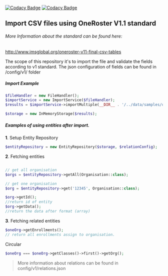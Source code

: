 [![Codacy Badge](https://api.codacy.com/project/badge/Grade/d8351b7ac84046198c36ca11c7bdcf45)](https://www.codacy.com/app/ionutpad/oneroster-import?utm_source=github.com&amp;utm_medium=referral&amp;utm_content=oat-sa/oneroster-import&amp;utm_campaign=Badge_Grade)
[![Codacy Badge](https://api.codacy.com/project/badge/Coverage/d8351b7ac84046198c36ca11c7bdcf45)](https://www.codacy.com/app/ionutpad/oneroster-import?utm_source=github.com&amp;utm_medium=referral&amp;utm_content=oat-sa/oneroster-import&amp;utm_campaign=Badge_Coverage)
## Import CSV files using OneRoster V1.1 standard

###### More Information about the standard can be found here:
http://www.imsglobal.org/oneroster-v11-final-csv-tables

The scope of this repository it's to import the file and validate the fields according to v1 standard.
The json configuration of fields can be found in /config/v1/ folder

##### Import Example

```php
$fileHandler = new FileHandler();
$importService = new ImportService($fileHandler);
$results = $importService->importMultiple(__DIR__ . '/../data/samples/oneRoster1.0/');

$storage = new InMemoryStorage($results);
```

##### Examples of using entities after import.

**1**. Setup Entity Repository
```php
$entityRepository = new EntityRepository($storage, $relationConfig);
```
**2**. Fetching entities
```php

// get all organisation
$orgs = $entityRepository->getAll(Organisation::class);

// get one organisation
$org = $entityRepository->get('12345', Organisation::class);

$org->getId();
//return id of entity
$org->getData();
//return the data after format (array)
```

**3**. Fetching related entities
```php
$oneOrg->getEnrollments();
// return all enrollments assign to organisation.
```
Circular 
```php
$oneOrg === $oneOrg->getClasses()->first()->getOrg();
```
> More information about relations can be found in config/v1/relations.json